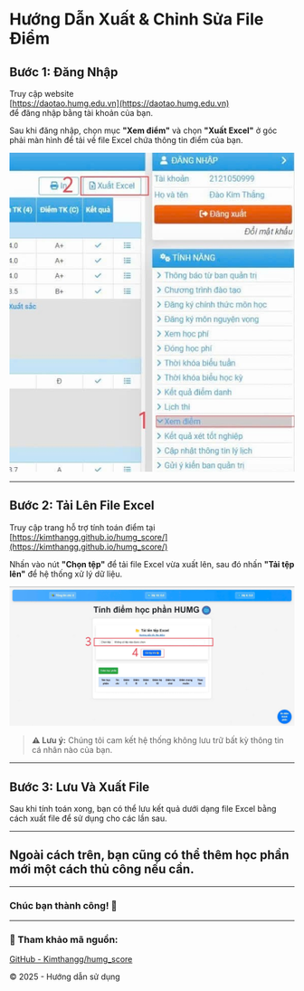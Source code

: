 # Hướng Dẫn Xuất & Chỉnh Sửa File Điểm

## Bước 1: Đăng Nhập
Truy cập website  
[https://daotao.humg.edu.vn](https://daotao.humg.edu.vn)  
để đăng nhập bằng tài khoản của bạn. 

Sau khi đăng nhập, chọn mục **"Xem điểm"** và chọn **"Xuất Excel"** ở góc phải màn hình để tải về file Excel chứa thông tin điểm của bạn.

![Giao diện xem điểm](img/tutorial_1.jpg)

---

## Bước 2: Tải Lên File Excel
Truy cập trang hỗ trợ tính toán điểm tại  
[https://kimthangg.github.io/humg_score/](https://kimthangg.github.io/humg_score/)  

Nhấn vào nút **"Chọn tệp"** để tải file Excel vừa xuất lên, sau đó nhấn **"Tải tệp lên"** để hệ thống xử lý dữ liệu.

![Giao diện tải file Excel lên](img/tutorial_2.jpg)

> **⚠ Lưu ý:** Chúng tôi cam kết hệ thống không lưu trữ bất kỳ thông tin cá nhân nào của bạn.

---

## Bước 3: Lưu Và Xuất File
Sau khi tính toán xong, bạn có thể lưu kết quả dưới dạng file Excel bằng cách xuất file để sử dụng cho các lần sau.

---

## Ngoài cách trên, bạn cũng có thể thêm học phần mới một cách thủ công nếu cần.

---

### Chúc bạn thành công! 🎉

---

### 🔗 Tham khảo mã nguồn:  
[GitHub - Kimthangg/humg_score](https://github.com/Kimthangg/humg_score)  

&copy; 2025 - Hướng dẫn sử dụng
